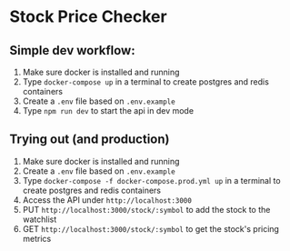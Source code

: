 # Stock Price Checker

## Simple dev workflow:

1. Make sure docker is installed and running
2. Type `docker-compose up` in a terminal to create postgres and redis containers
3. Create a `.env` file based on `.env.example`
4. Type `npm run dev` to start the api in dev mode

## Trying out (and production)

1. Make sure docker is installed and running
2. Create a `.env` file based on `.env.example`
3. Type `docker-compose -f docker-compose.prod.yml up` in a terminal to create postgres and redis containers
4. Access the API under `http://localhost:3000`
5. PUT `http://localhost:3000/stock/:symbol` to add the stock to the watchlist
6. GET `http://localhost:3000/stock/:symbol` to get the stock's pricing metrics
